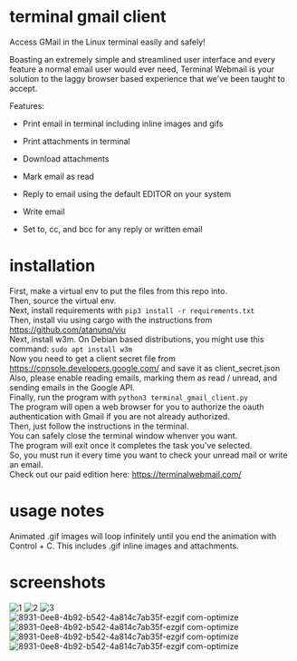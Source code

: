# terminal gmail client

Access GMail in the Linux terminal easily and safely!

Boasting an extremely simple and streamlined user interface and every feature a normal email user would ever need, Terminal Webmail is your solution to the laggy browser based experience that we've been taught to accept.

Features:

- Print email in terminal including inline images and gifs

- Print attachments in terminal

- Download attachments

- Mark email as read

- Reply to email using the default EDITOR on your system

- Write email

- Set to, cc, and bcc for any reply or written email

# installation
 First, make a virtual env to put the files from this repo into.\
 Then, source the virtual env.\
 Next, install requirements with ```pip3 install -r requirements.txt```\
 Then, install viu using cargo with the instructions from https://github.com/atanunq/viu \
 Next, install w3m. On Debian based distributions, you might use this command: ```sudo apt install w3m```\
 Now you need to get a client secret file from https://console.developers.google.com/ and save it as client_secret.json\
 Also, please enable reading emails, marking them as read / unread, and sending emails in the Google API.\
 Finally, run the program with ```python3 terminal_gmail_client.py```\
 The program will open a web browser for you to authorize the oauth authentication with Gmail if you are not already authorized.\
 Then, just follow the instructions in the terminal.\
 You can safely close the terminal window whenver you want.\
 The program will exit once it completes the task you've selected.\
 So, you must run it every time you want to check your unread mail or write an email.\
 Check out our paid edition here: https://terminalwebmail.com/
 
 # usage notes
  Animated .gif images will loop infinitely until you end the animation with Control + C. This includes .gif inline images and attachments.

 # screenshots
![1](https://github.com/user-attachments/assets/198d4bbd-8c6d-4925-acae-87d7b7e64df8)
![2](https://github.com/user-attachments/assets/08401dff-6355-48b4-b97e-6bfdbe9bc2c7)
![3](https://github.com/user-attachments/assets/5196d1e1-3160-4b1e-8de7-2df3aa40b230)\
![8931-0ee8-4b92-b542-4a814c7ab35f-ezgif com-optimize](https://github.com/user-attachments/assets/e8ae1f2d-b58e-46ba-9fc7-b8a70e78cdb4)
![8931-0ee8-4b92-b542-4a814c7ab35f-ezgif com-optimize](https://github.com/user-attachments/assets/e8ae1f2d-b58e-46ba-9fc7-b8a70e78cdb4)\
![8931-0ee8-4b92-b542-4a814c7ab35f-ezgif com-optimize](https://github.com/user-attachments/assets/e8ae1f2d-b58e-46ba-9fc7-b8a70e78cdb4)
![8931-0ee8-4b92-b542-4a814c7ab35f-ezgif com-optimize](https://github.com/user-attachments/assets/e8ae1f2d-b58e-46ba-9fc7-b8a70e78cdb4)
